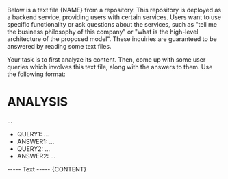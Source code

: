 Below is a text file {NAME} from a repository. This repository is deployed as a backend service, providing users with certain services. Users want to use specific functionality or ask questions about the services, such as "tell me the business philosophy of this company" or "what is the high-level architecture of the proposed model". These inquiries are guaranteed to be answered by reading some text files.

Your task is to first analyze its content. Then, come up with some user queries which involves this text file, along with the answers to them. Use the following format:

# ANALYSIS
...
- QUERY1: ...
- ANSWER1: ...
- QUERY2: ...
- ANSWER2: ...


----- Text -----
{CONTENT}
